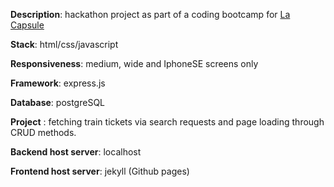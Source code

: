 __Description__: hackathon project as part of a coding bootcamp for [La Capsule](https://www.lacapsule.academy/)

__Stack__: html/css/javascript

__Responsiveness__: medium, wide and IphoneSE screens only

__Framework__: express.js

__Database__: postgreSQL

__Project__ : fetching train tickets via search requests and page loading through CRUD methods.  

__Backend host server__: localhost

__Frontend host server__: jekyll (Github pages)

